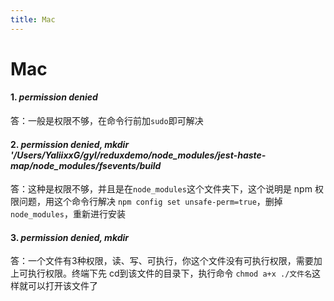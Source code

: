 ```yaml
---
title: Mac
---
```

# Mac

#### 1. *permission denied*   
答：一般是权限不够，在命令行前加`sudo`即可解决  

#### 2. *permission denied, mkdir '/Users/YaliixxG/gyl/reduxdemo/node_modules/jest-haste-map/node_modules/fsevents/build*  
答：这种是权限不够，并且是在`node_modules`这个文件夹下，这个说明是 npm 权限问题，用这个命令行解决 `npm config set unsafe-perm=true`，删掉`node_modules`，重新进行安装  

#### 3. *permission denied, mkdir*  
答：一个文件有3种权限，读、写、可执行，你这个文件没有可执行权限，需要加上可执行权限。终端下先 cd到该文件的目录下，执行命令 `chmod a+x ./文件名`这样就可以打开该文件了